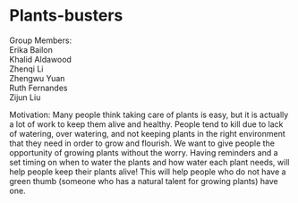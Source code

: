 # Plants-busters
Group Members:  
Erika Bailon   
Khalid Aldawood  
Zhenqi Li  
Zhengwu Yuan  
Ruth Fernandes  
Zijun Liu  

Motivation:  Many people think taking care of plants  is easy, but it is actually a lot of work to keep them alive and healthy.  People tend to kill due to lack of watering, over watering, and not keeping plants in the right environment that they need in order to grow and flourish. We want to give people the opportunity of growing plants without the worry. Having reminders and a set timing  on when to water the plants and how water each plant needs, will help people keep their plants alive! This will help people who do not have a green thumb (someone who has a natural talent for growing plants) have one.
